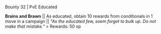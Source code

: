 Bounty 32 | PvE Educated

**Brains and Brawn** || As educated, obtain 10 rewards from
conditionals in 1 move in a campaign || *"As the educated few, soem
forget to bulk up. Do not make that mistake."* > Rewards: 50 xp
